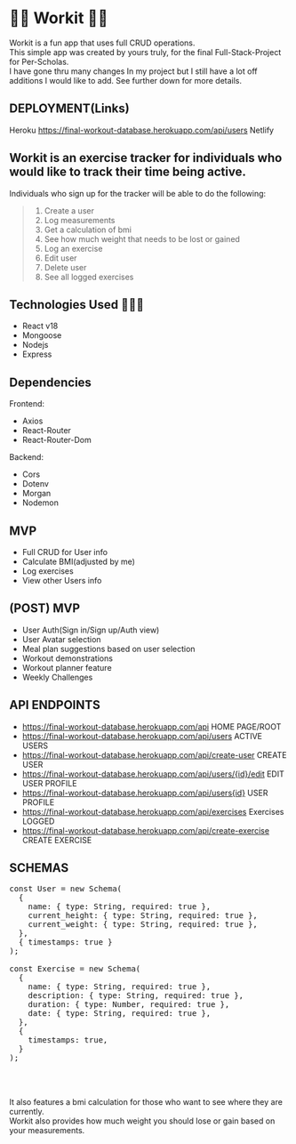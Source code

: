 # 🏋🏼 Workit 💪🏽
Workit is a fun app that uses full CRUD operations. <br/>
This simple app was created by yours truly, for the final Full-Stack-Project for Per-Scholas.<br/>
I have gone thru many changes In my project but I still have a lot off additions I would like to add. See further down for more details.<br/>

## DEPLOYMENT(Links)
Heroku https://final-workout-database.herokuapp.com/api/users
Netlify 

## Workit is an exercise tracker for individuals who would like to track their time being active.

Individuals who sign up for the tracker will be able to do the following:<br/>

> 1. Create a user<br/>
> 2. Log measurements<br/>
> 3. Get a calculation of bmi<br/>
> 4. See how much weight that needs to be lost or gained<br/>
> 5. Log an exercise<br/>
> 6. Edit user <br/>
> 7. Delete user <br/>
> 8. See all logged exercises

## Technologies Used 👨🏽‍💻
* React v18
* Mongoose
* Nodejs
* Express

## Dependencies 
Frontend:<br/>
* Axios
* React-Router
* React-Router-Dom

Backend:<br/>
* Cors
* Dotenv
* Morgan
* Nodemon

## MVP
* Full CRUD for User info
* Calculate BMI(adjusted by me)
* Log exercises
* View other Users info

## (POST) MVP
* User Auth(Sign in/Sign up/Auth view)
* User Avatar selection
* Meal plan suggestions based on user selection
* Workout demonstrations
* Workout planner feature
* Weekly Challenges

## API ENDPOINTS
* https://final-workout-database.herokuapp.com/api               HOME PAGE/ROOT
* https://final-workout-database.herokuapp.com/api/users         ACTIVE USERS 
* https://final-workout-database.herokuapp.com/api/create-user   CREATE USER
* https://final-workout-database.herokuapp.com/api/users/{id}/edit  EDIT USER PROFILE
* https://final-workout-database.herokuapp.com/api/users{id}      USER PROFILE  
* https://final-workout-database.herokuapp.com/api/exercises       Exercises LOGGED 
* https://final-workout-database.herokuapp.com/api/create-exercise  CREATE EXERCISE

## SCHEMAS
<pre>const User = new Schema(
  {
    name: { type: String, required: true },
    current_height: { type: String, required: true },
    current_weight: { type: String, required: true },
  },
  { timestamps: true }
);

const Exercise = new Schema(
  {
    name: { type: String, required: true },
    description: { type: String, required: true },
    duration: { type: Number, required: true },
    date: { type: String, required: true },
  },
  {
    timestamps: true,
  }
);


</pre>

<br/> It also features a bmi calculation for those who want to see where they are currently.<br/> Workit also provides how much weight you should lose or gain based on your measurements.<br/>
